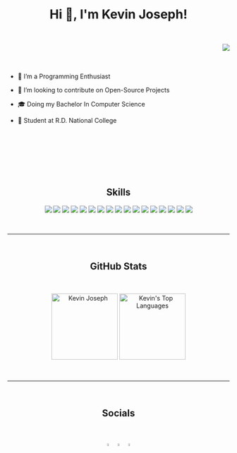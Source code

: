 <h1 align="center">Hi 👋, I'm Kevin Joseph!</h1>
<br>
<!-- // [Resume.pdf](https://github.com/kevinjosephh/kevinjosephh/files/7995167/Resume.pdf) -->

<div class= "container">
<img align="Right" src="https://user-images.githubusercontent.com/38029772/143664484-824a3a01-8652-46e2-8c26-3758f0f64e51.png" >

<br><br><br>  

- 🌱 I’m a Programming Enthusiast

- 👯 I’m looking to contribute on Open-Source Projects

- 🎓 Doing my Bachelor In Computer Science

- 🏫 Student at R.D. National College

</div>
  

<br><br><br>

<br><br>
<h2 align="center">Skills</h1>

<p align="center" >

<img src="https://img.shields.io/badge/Python-3776AB?style=for-the-badge&logo=python&logoColor=white" />
<img src="https://img.shields.io/badge/JavaScript-323330?style=for-the-badge&logo=javascript&logoColor=F7DF1E" />
<img src="https://img.shields.io/badge/Django-092E20?style=for-the-badge&logo=django&logoColor=white" />
<img src="https://img.shields.io/badge/HTML5-E34F26?style=for-the-badge&logo=html5&logoColor=white" />
<img src="https://img.shields.io/badge/CSS3-1572B6?style=for-the-badge&logo=css3&logoColor=white" />
<img src="https://img.shields.io/badge/MySQL-005C84?style=for-the-badge&logo=mysql&logoColor=white" />
<img src="https://img.shields.io/badge/PostgreSQL-316192?style=for-the-badge&logo=postgresql&logoColor=white" />
<img src="https://img.shields.io/badge/React-20232A?style=for-the-badge&logo=react&logoColor=61DAFB" />
<img src="https://img.shields.io/badge/Shell_Script-121011?style=for-the-badge&logo=gnu-bash&logoColor=white" />

<img src="https://img.shields.io/badge/Bootstrap-563D7C?style=for-the-badge&logo=bootstrap&logoColor=white" />
<img src="https://img.shields.io/badge/Postman-FF6C37?style=for-the-badge&logo=Postman&logoColor=white" />
<img src="https://img.shields.io/badge/Selenium-43B02A?style=for-the-badge&logo=Selenium&logoColor=white" />
<img src="https://img.shields.io/badge/Amazon_AWS-232F3E?style=for-the-badge&logo=amazon-aws&logoColor=white" />
<img src="https://img.shields.io/badge/Google_Cloud-4285F4?style=for-the-badge&logo=google-cloud&logoColor=white" />
<img src="https://img.shields.io/badge/Oracle-F80000?style=for-the-badge&logo=oracle&logoColor=black" />
<img src="https://img.shields.io/badge/Heroku-430098?style=for-the-badge&logo=heroku&logoColor=white" />
<img src="https://img.shields.io/badge/Linux-FCC624?style=for-the-badge&logo=linux&logoColor=black" />
  
</p>

<br>

<hr>

<br>
<h2 align="center">GitHub Stats</h1>

<br>


<p align = "center">
<img src="https://github-readme-stats.vercel.app/api?username=kevinjosephh&theme=algolia&show_icons=true&count_private=true&include_all_commits=true&hide=stars" alt="Kevin Joseph" style="height: 150px;" />
<img src="https://github-readme-stats.vercel.app/api/top-langs/?username=kevinjosephh&layout=compact&theme=algolia&hide_langs_below=1" alt="Kevin's Top Languages" style="height: 150px"/>
</p>

<br>

<hr>

<br>
<h2 align="center">Socials</h1>

<br>
<p align = "center">
  
<img width="4%" href="https://www.linkedin.com/in/kevin-joseph-a75489214/" src="https://www.edigitalagency.com.au/wp-content/uploads/new-linkedin-logo-white-black-png.png" />
<img width="4%" href="https://www.codechef.com/users/kevinjoseph" src="https://icons-for-free.com/iconfiles/png/512/codechef-1324440139527402917.png" />
<img width="4%" href="https://www.instagram.com/kevinjosephh/" src="https://toppng.com/uploads/preview/instagram-logo-hd-11549539053fuhtfzlgvw.png" />

</p>
<br>
